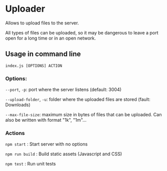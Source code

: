 # Uploader

Allows to upload files to the server.

All types of files can be uploaded, so it may be dangerous to leave a port open for a long time or in an open network.

## Usage in command line

`index.js [OPTIONS] ACTION`

### Options:

`--port`, `-p`: port where the server listens (default: 3004)

`--upload-folder`, `-u`: folder where the uploaded files are stored (fault: Downloads)

`--max-file-size`: maximum size in bytes of files that can be uploaded. Can also be written with format "1k", "1m"...

### Actions

`npm start` : Start server with no options

`npm run build` : Build static assets (Javascript and CSS)

`npm test` : Run unit tests
